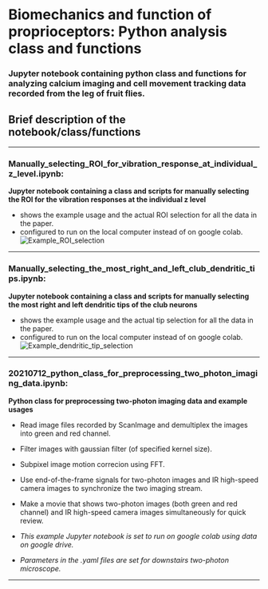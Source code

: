 # Biomechanics and function of proprioceptors: Python analysis class and functions

### Jupyter notebook containing python class and functions for analyzing calcium imaging and cell movement tracking data recorded from the leg of fruit flies.

## Brief description of the notebook/class/functions
---
### Manually_selecting_ROI_for_vibration_response_at_individual_z_level.ipynb:
**Jupyter notebook containing a class and scripts for manually selecting the ROI for the vibration responses at the individual z level**
* shows the example usage and the actual ROI selection for all the data in the paper.
* configured to run on the local computer instead of on google colab.
![Example_ROI_selection](https://user-images.githubusercontent.com/13012359/133526459-0ebc1a3e-c6bc-4999-af18-4f2c27e13a6b.png)

---
### Manually_selecting_the_most_right_and_left_club_dendritic_tips.ipynb:
**Jupyter notebook containing a class and scripts for manually selecting the most right and left dendritic tips of the club neurons**
* shows the example usage and the actual tip selection for all the data in the paper.
* configured to run on the local computer instead of on google colab.
![Example_dendritic_tip_selection](https://user-images.githubusercontent.com/13012359/133526560-d0b78815-4fea-4cb2-81f8-1cf26367b056.png)

---
### 20210712_python_class_for_preprocessing_two_photon_imaging_data.ipynb: 

**Python class for preprocessing two-photon imaging data and example usages**

* Read image files recorded by ScanImage and demultiplex the images into green and red channel.

* Filter images with gaussian filter (of specified kernel size).

* Subpixel image motion correcion using FFT.

* Use end-of-the-frame signals for two-photon images and IR high-speed camera images to synchronize the two imaging stream.

* Make a movie that shows two-photon images (both green and red channel) and IR high-speed camera images simultaneously for quick review.

* *This example Jupyter notebook is set to run on google colab using data on google drive.*

* *Parameters in the .yaml files are set for downstairs two-photon microscope.*
---
